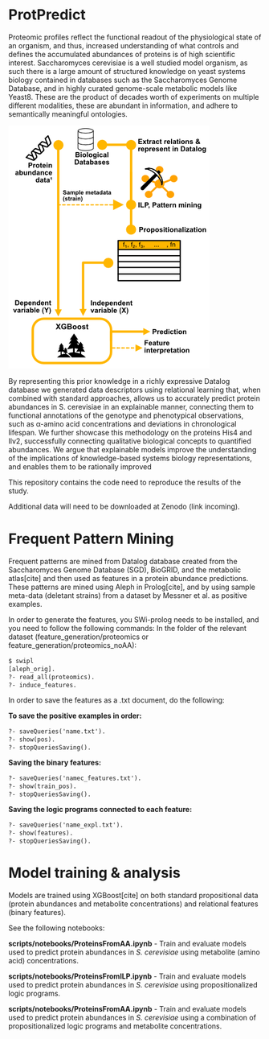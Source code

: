 # ProtPredict

Proteomic profiles reflect the functional readout of the physiological state of an organism, and
thus, increased understanding of what controls and defines the accumulated abundances of proteins is of
high scientific interest. Saccharomyces cerevisiae is a well studied model organism, as such there is a large
amount of structured knowledge on yeast systems biology contained in databases such as the Saccharomyces
Genome Database, and in highly curated genome-scale metabolic models like Yeast8. These are the product
of decades worth of experiments on multiple different modalities, these are abundant in information, and
adhere to semantically meaningful ontologies.

![alt text](https://github.com/DanielBrunnsaker/ProtPredict/blob/main/Schematic.png?raw=true)

By representing this prior knowledge in a richly expressive Datalog database we generated data
descriptors using relational learning that, when combined with standard approaches, allows us to accurately
predict protein abundances in S. cerevisiae in an explainable manner, connecting them to functional
annotations of the genotype and phenotypical observations, such as α-amino acid concentrations and
deviations in chronological lifespan. We further showcase this methodology on the proteins His4 and Ilv2,
successfully connecting qualitative biological concepts to quantified abundances. We argue that explainable
models improve the understanding of the implications of knowledge-based systems biology representations,
and enables them to be rationally improved

This repository contains the code need to reproduce the results of the study.

Additional data will need to be downloaded at Zenodo (link incoming).

# Frequent Pattern Mining

Frequent patterns are mined from Datalog database created from the Saccharomyces Genome Database (SGD), BioGRID, 
and the metabolic atlas[cite] and then used as features in a protein abundance predictions.  These patterns are mined using Aleph in Prolog[cite], and by
using sample meta-data (deletant strains) from a dataset by Messner et al. as positive examples.

In order to generate the features, you SWi-prolog needs to be installed, and you need to follow the following commands:
In the folder of the relevant dataset (feature_generation/proteomics or feature_generation/proteomics_noAA):

```
$ swipl
[aleph_orig].
?- read_all(proteomics).
?- induce_features.
```

In order to save the features as a .txt document, do the following:

**To save the positive examples in order:**
```
?- saveQueries('name.txt'). 
?- show(pos).
?- stopQueriesSaving().
```

**Saving the binary features:**
```
?- saveQueries('namec_features.txt'). 
?- show(train_pos).
?- stopQueriesSaving().
```

**Saving the logic programs connected to each feature:**
```
?- saveQueries('name_expl.txt'). 
?- show(features).
?- stopQueriesSaving().
```

# Model training & analysis

Models are trained using XGBoost[cite] on both standard propositional data (protein abundances and metabolite concentrations) 
and relational features (binary features).

See the following notebooks:

**scripts/notebooks/ProteinsFromAA.ipynb** - Train and evaluate models used to predict protein abundances in *S. cerevisiae* using metabolite (amino acid) concentrations.

**scripts/notebooks/ProteinsFromILP.ipynb** - Train and evaluate models used to predict protein abundances in *S. cerevisiae* using propositionalized logic programs.

**scripts/notebooks/ProteinsFromAA.ipynb** - Train and evaluate models used to predict protein abundances in *S. cerevisiae* using a combination of propositionalized logic programs and metabolite concentrations.






